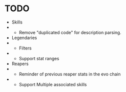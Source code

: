 # TODO

-   Skills
-   -   Remove "duplicated code" for description parsing.
-	Legendaries
-	-	Filters
-	-	Support stat ranges
-	Reapers
-	-	Reminder of previous reaper stats in the evo chain
-	-	Support Multiple associated skills